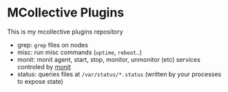 MCollective Plugins
====
This is my mcollective plugins repository
 - grep: `grep` files on nodes
 - misc: run misc commands (`uptime`, `reboot`..)
 - monit: monit agent, start, stop, monitor, unmonitor (etc) services controled by [monit](http://mmonit.com/monit/)
 - status: queries files at `/var/status/*.status` (written by your processes to expose state)
